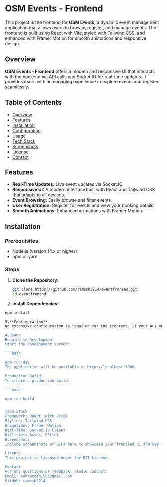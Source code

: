 # OSM Events - Frontend

This project is the frontend for **OSM Events**, a dynamic event management application that allows users to browse, register, and manage events. The frontend is built using React with Vite, styled with Tailwind CSS, and enhanced with Framer Motion for smooth animations and responsive design.

## Overview

**OSM Events - Frontend** offers a modern and responsive UI that interacts with the backend via API calls and Socket.IO for real-time updates. It provides users with an engaging experience to explore events and register seamlessly.

## Table of Contents

- [Overview](#overview)
- [Features](#features)
- [Installation](#installation)
- [Configuration](#configuration)
- [Usage](#usage)
- [Tech Stack](#tech-stack)
- [Screenshots](#screenshots)
- [License](#license)
- [Contact](#contact)

## Features

- **Real-Time Updates:** Live event updates via Socket.IO.
- **Responsive UI:** A modern interface built with React and Tailwind CSS that adapts to all devices.
- **Event Browsing:** Easily browse and filter events.
- **User Registration:** Register for events and view your booking details.
- **Smooth Animations:** Enhanced animations with Framer Motion.

## Installation

### Prerequisites

- Node.js (version 14.x or higher)
- npm or yarn

### Steps

1. **Clone the Repository:**
   ```bash
   git clone https://github.com/ramesh3214/eventfronend.git
   cd eventfronend
2. **Install Dependencies:**
```bash
npm install

3.**Configuration**
No extensive configuration is required for the frontend. If your API endpoints are hard-coded, ensure they match your backend's URL. You may also add environment variables as needed.

4.Usage
Running in Development
Start the development server:

```bash

npm run dev
The application will be available at http://localhost:3000.

Production Build
To create a production build:

```bash

npm run build


Tech Stack
Framework: React (with Vite)
Styling: Tailwind CSS
Animations: Framer Motion
Real-Time: Socket.IO Client
Utilities: Axios, ESLint
Screenshots
Include screenshots or GIFs here to showcase your frontend UI and key features.

License
This project is licensed under the MIT License.

Contact
For any questions or feedback, please contact:
Email: sahramesh1501@gmail.com
GitHub: ramesh3214

